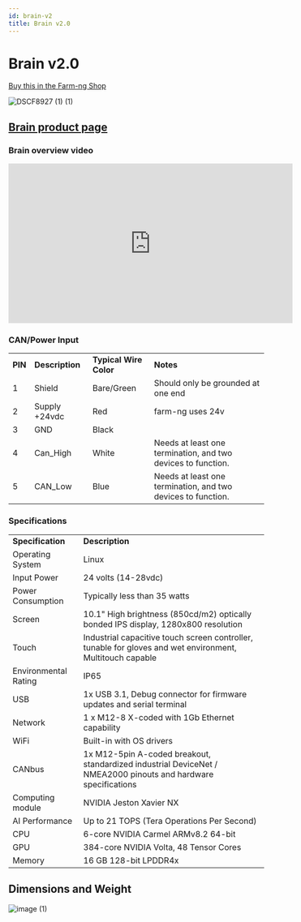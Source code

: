 ```yaml
---
id: brain-v2
title: Brain v2.0
---
```

# Brain v2.0

[Buy this in the Farm-ng Shop](https://farm-ng.com/products/brain)

![DSCF8927 (1) (1)](https://user-images.githubusercontent.com/64480560/236523251-98876568-f370-4feb-8866-7f67fb20b757.png)

## [Brain product page](https://farm-ng.com/products/brain)

### Brain overview video

<iframe width="560"
height="315"
src="https://www.youtube.com/embed/_p0I11p4QF4"
title="YouTube video player"
frameborder="0"
allow="accelerometer; autoplay; clipboard-write; encrypted-media; gyroscope; picture-in-picture; web-share"
allowfullscreen></iframe>

### CAN/Power Input

<table>
  <tr>
   <td><strong>PIN</strong>
   </td>
   <td><strong>Description</strong>
   </td>
   <td><strong>Typical Wire Color</strong>
   </td>
   <td><strong>Notes</strong>
   </td>
  </tr>
  <tr>
   <td>1
   </td>
   <td>Shield
   </td>
   <td>Bare/Green
   </td>
   <td>Should only be grounded at one end
   </td>
  </tr>
  <tr>
   <td>2
   </td>
   <td>Supply +24vdc
   </td>
   <td>Red
   </td>
   <td>farm-ng uses 24v
   </td>
  </tr>
  <tr>
   <td>3
   </td>
   <td>GND
   </td>
   <td>Black
   </td>
   <td>
   </td>
  </tr>
  <tr>
   <td>4
   </td>
   <td>Can_High
   </td>
   <td>White
   </td>
   <td>Needs at least one termination, and two devices to function.
   </td>
  </tr>
  <tr>
   <td>5
   </td>
   <td>CAN_Low
   </td>
   <td>Blue
   </td>
   <td>Needs at least one termination, and two devices to function.
   </td>
  </tr>
</table>

### Specifications

<table>
  <tr>
   <td><strong>Specification</strong>
   </td>
   <td><strong>Description</strong>
   </td>
  </tr>
  <tr>
   <td>Operating System
   </td>
   <td>Linux
   </td>
  </tr>
  <tr>
   <td>Input Power
   </td>
   <td>24 volts (14-28vdc)
   </td>
  </tr>
  <tr>
   <td>Power Consumption
   </td>
   <td>Typically less than 35 watts
   </td>
  </tr>
  <tr>
   <td>Screen
   </td>
   <td>10.1" High brightness (850cd/m2) optically bonded IPS display,
   1280x800 resolution
   </td>
  </tr>
  <tr>
   <td>Touch
   </td>
   <td>Industrial capacitive touch screen controller, tunable for gloves and
   wet environment, Multitouch capable
   </td>
  </tr>
  <tr>
   <td>Environmental Rating
   </td>
   <td>IP65
   </td>
  </tr>
  <tr>
   <td>USB
   </td>
   <td>1x USB 3.1, Debug connector for firmware updates and serial terminal
   </td>
  </tr>
  <tr>
   <td>Network
   </td>
   <td>1 x M12-8 X-coded with 1Gb Ethernet capability
   </td>
  </tr>
  <tr>
   <td>WiFi
   </td>
   <td>Built-in with OS drivers
   </td>
  </tr>
  <tr>
   <td>CANbus
   </td>
   <td>1x M12-5pin A-coded breakout, standardized industrial DeviceNet /
   NMEA2000 pinouts and hardware specifications
   </td>
  </tr>
  <tr>
   <td>Computing module
   </td>
   <td>NVIDIA Jeston Xavier NX
   </td>
  </tr>
  <tr>
   <td>AI Performance
   </td>
   <td>Up to 21 TOPS (Tera Operations Per Second)
   </td>
  </tr>
  <tr>
   <td>CPU
   </td>
   <td>6-core NVIDIA Carmel ARMv8.2 64-bit
   </td>
  </tr>
  <tr>
   <td>GPU
   </td>
   <td>384-core NVIDIA Volta, 48 Tensor Cores
   </td>
  </tr>
  <tr>
   <td>Memory
   </td>
   <td>16 GB 128-bit LPDDR4x
   </td>
  </tr>
</table>

## Dimensions and Weight

![image (1)](https://github.com/farm-ng/amiga-dev-kit/assets/64480560/8a37b7a0-d451-4867-9154-4fb9e482e3b2)
